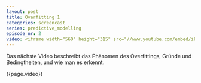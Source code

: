 ```yaml
---
layout: post
title: Overfitting 1
categories: screencast
series: predictive_modelling
episode_nr: 2
video: <iframe width="560" height="315" src="//www.youtube.com/embed/iFihQcnabec" mce_src="http://www.youtube.com/embed/iFihQcnabec" frameborder="0" allowfullscreen=""></iframe>
---
```


Das nächste Video beschreibt das Phänomen des Overfittings, Gründe und Bedingtheiten, und wie man es erkennt.
<!--more-->
{{page.video}}
